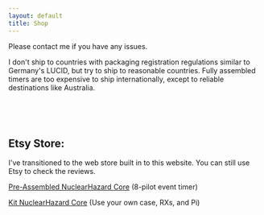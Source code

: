 ```yaml
---
layout: default
title: Shop
---
```


Please contact me if you have any issues. 

<script>document.write('n'+'u'+'c'+'l'+'e'+'a'+'r'+'q'+'u'+'a'+'d'+'s'+'@'+'g'+'m'+'a'+'i'+'l'+'.'+'c'+'o'+'m');</script>

I don't ship to countries with packaging registration regulations similar to Germany's LUCID, but try to ship to reasonable countries. Fully assembled timers are too expensive to ship internationally, except to reliable destinations like Australia.

<html>
<head>
  <style>
    .products-container {
      display: flex;
      flex-wrap: wrap;
      justify-content: center;
      gap: 10px; /* Reduced gap to help fit all items */
      max-width: 900px; /* Reduced max-width to match typical GitHub Pages content width */
      margin: 0 auto;
      padding: 10px;
    }
    
    .product-wrapper {
      /* Mobile first - one item per row */
      flex: 0 1 100%;
      min-width: 280px;
      max-width: 100%;
    }

    /* Tablet - two items per row */
    @media (min-width: 768px) {
      .product-wrapper {
        flex: 0 1 calc(50% - 5px);
        max-width: calc(50% - 5px);
      }
    }

    /* Desktop - all four items in one row */
    @media (min-width: 1024px) {
      .product-wrapper {
        flex: 0 1 calc(20% - 8px); /* Slightly smaller width per item */
        max-width: calc(20% - 8px);
      }
      
      /* Override any max-width settings from Shopify's default styles */
      .product-wrapper > div {
        max-width: 100% !important;
      }
    }
  </style>
</head>
<body>
  <div class="products-container">
    <div class="product-wrapper">
      <div id='product-component-1736559407030'></div>
    </div>
    <div class="product-wrapper">
      <div id='product-component-1736515178933'></div>
    </div>
    <div class="product-wrapper">
      <div id='product-component-1748610122415'></div>
    </div>
  </div>

<div id='product-component-1736559407030'></div>
<script type="text/javascript">
/*<![CDATA[*/
(function () {
  var scriptURL = 'https://sdks.shopifycdn.com/buy-button/latest/buy-button-storefront.min.js';
  if (window.ShopifyBuy) {
    if (window.ShopifyBuy.UI) {
      ShopifyBuyInit();
    } else {
      loadScript();
    }
  } else {
    loadScript();
  }
  function loadScript() {
    var script = document.createElement('script');
    script.async = true;
    script.src = scriptURL;
    (document.getElementsByTagName('head')[0] || document.getElementsByTagName('body')[0]).appendChild(script);
    script.onload = ShopifyBuyInit;
  }
  function ShopifyBuyInit() {
    var client = ShopifyBuy.buildClient({
      domain: 'cbf9af-34.myshopify.com',
      storefrontAccessToken: 'c916ed512e9766f7185e7c78b7ea8b83',
    });
    ShopifyBuy.UI.onReady(client).then(function (ui) {
      ui.createComponent('product', {
        id: '9701659345181',
        node: document.getElementById('product-component-1736559407030'),
        moneyFormat: '%24%7B%7Bamount%7D%7D',
        options: {
  "product": {
    "styles": {
      "product": {
        "@media (min-width: 601px)": {
          "max-width": "calc(25% - 20px)",
          "margin-left": "20px",
          "margin-bottom": "50px"
        }
      },
      "title": {
        "font-family": "Montserrat, sans-serif",
        "color": "#78b657"
      },
      "button": {
        "font-family": "Montserrat, sans-serif",
        "font-size": "16px",
        "padding-top": "16px",
        "padding-bottom": "16px",
        "border-radius": "40px",
        "padding-left": "36px",
        "padding-right": "36px"
      },
      "quantityInput": {
        "font-size": "16px",
        "padding-top": "16px",
        "padding-bottom": "16px"
      },
      "price": {
        "font-size": "22px",
        "color": "#78b657"
      },
      "compareAt": {
        "font-size": "18.7px",
        "color": "#78b657"
      },
      "unitPrice": {
        "font-size": "18.7px",
        "color": "#78b657"
      }
    },
    "buttonDestination": "modal",
    "contents": {
      "options": false
    },
    "width": "580px",
    "text": {
      "button": "View"
    },
    "googleFonts": [
      "Montserrat",
      "Quantico"
    ]
  },
  "productSet": {
    "styles": {
      "products": {
        "@media (min-width: 601px)": {
          "margin-left": "-20px"
        }
      }
    }
  },
  "modalProduct": {
    "contents": {
      "img": false,
      "imgWithCarousel": true
    },
    "styles": {
      "product": {
        "@media (min-width: 601px)": {
          "max-width": "100%",
          "margin-left": "0px",
          "margin-bottom": "0px"
        }
      },
      "button": {
        "font-family": "Montserrat, sans-serif",
        "font-size": "16px",
        "padding-top": "16px",
        "padding-bottom": "16px",
        "border-radius": "40px",
        "padding-left": "36px",
        "padding-right": "36px"
      },
      "quantityInput": {
        "font-size": "16px",
        "padding-top": "16px",
        "padding-bottom": "16px"
      },
      "title": {
        "font-family": "Montserrat, sans-serif",
        "font-weight": "bold",
        "font-size": "26px",
        "color": "#b5e85d"
      },
      "price": {
        "font-family": "Montserrat, sans-serif",
        "font-weight": "bold",
        "font-size": "22px",
        "color": "#b5e85d"
      },
      "compareAt": {
        "font-family": "Montserrat, sans-serif",
        "font-weight": "bold",
        "font-size": "18.7px",
        "color": "#b5e85d"
      },
      "unitPrice": {
        "font-family": "Montserrat, sans-serif",
        "font-weight": "bold",
        "font-size": "18.7px",
        "color": "#b5e85d"
      },
      "description": {
        "font-family": "Montserrat, sans-serif",
        "color": "#ffffff"
      }
    },
    "googleFonts": [
      "Montserrat",
      "Quantico"
    ],
    "text": {
      "button": "Add to cart"
    }
  },
  "modal": {
    "styles": {
      "modal": {
        "background-color": "#3e3e3e"
      }
    }
  },
  "option": {
    "styles": {
      "label": {
        "font-family": "Montserrat, sans-serif",
        "color": "#ffffff"
      },
      "select": {
        "font-family": "Montserrat, sans-serif"
      }
    },
    "googleFonts": [
      "Montserrat"
    ]
  },
  "cart": {
    "styles": {
      "button": {
        "font-family": "Montserrat, sans-serif",
        "font-size": "16px",
        "padding-top": "16px",
        "padding-bottom": "16px",
        "border-radius": "40px"
      },
      "title": {
        "color": "#ffffff"
      },
      "header": {
        "color": "#ffffff"
      },
      "lineItems": {
        "color": "#ffffff"
      },
      "subtotalText": {
        "color": "#ffffff"
      },
      "subtotal": {
        "color": "#ffffff"
      },
      "notice": {
        "color": "#ffffff"
      },
      "currency": {
        "color": "#ffffff"
      },
      "close": {
        "color": "#ffffff",
        ":hover": {
          "color": "#ffffff"
        }
      },
      "empty": {
        "color": "#ffffff"
      },
      "noteDescription": {
        "color": "#ffffff"
      },
      "discountText": {
        "color": "#ffffff"
      },
      "discountIcon": {
        "fill": "#ffffff"
      },
      "discountAmount": {
        "color": "#ffffff"
      },
      "cart": {
        "background-color": "#3e3e3e"
      },
      "footer": {
        "background-color": "#3e3e3e"
      }
    },
    "text": {
      "total": "Subtotal",
      "notice": "",
      "button": "Checkout"
    },
    "googleFonts": [
      "Montserrat"
    ]
  },
  "toggle": {
    "styles": {
      "toggle": {
        "font-family": "Montserrat, sans-serif"
      },
      "count": {
        "font-size": "16px"
      }
    },
    "googleFonts": [
      "Montserrat"
    ]
  },
  "lineItem": {
    "styles": {
      "variantTitle": {
        "color": "#ffffff"
      },
      "title": {
        "color": "#ffffff"
      },
      "price": {
        "color": "#ffffff"
      },
      "fullPrice": {
        "color": "#ffffff"
      },
      "discount": {
        "color": "#ffffff"
      },
      "discountIcon": {
        "fill": "#ffffff"
      },
      "quantity": {
        "color": "#ffffff"
      },
      "quantityIncrement": {
        "color": "#ffffff",
        "border-color": "#ffffff"
      },
      "quantityDecrement": {
        "color": "#ffffff",
        "border-color": "#ffffff"
      },
      "quantityInput": {
        "color": "#ffffff",
        "border-color": "#ffffff"
      }
    }
  }
},
      });
    });
  }
})();
/*]]>*/
</script>

  <div id='product-component-1736515178933'></div>
<script type="text/javascript">
/*<![CDATA[*/
(function () {
  var scriptURL = 'https://sdks.shopifycdn.com/buy-button/latest/buy-button-storefront.min.js';
  if (window.ShopifyBuy) {
    if (window.ShopifyBuy.UI) {
      ShopifyBuyInit();
    } else {
      loadScript();
    }
  } else {
    loadScript();
  }
  function loadScript() {
    var script = document.createElement('script');
    script.async = true;
    script.src = scriptURL;
    (document.getElementsByTagName('head')[0] || document.getElementsByTagName('body')[0]).appendChild(script);
    script.onload = ShopifyBuyInit;
  }
  function ShopifyBuyInit() {
    var client = ShopifyBuy.buildClient({
      domain: 'cbf9af-34.myshopify.com',
      storefrontAccessToken: 'c916ed512e9766f7185e7c78b7ea8b83',
    });
    ShopifyBuy.UI.onReady(client).then(function (ui) {
      ui.createComponent('product', {
        id: '9699725115677',
        node: document.getElementById('product-component-1736515178933'),
        moneyFormat: '%24%7B%7Bamount%7D%7D',
        options: {
  "product": {
    "styles": {
      "product": {
        "@media (min-width: 601px)": {
          "max-width": "calc(25% - 20px)",
          "margin-left": "20px",
          "margin-bottom": "50px"
        }
      },
      "title": {
        "font-family": "Montserrat, sans-serif",
        "color": "#78b657"
      },
      "button": {
        "font-family": "Montserrat, sans-serif",
        "font-size": "16px",
        "padding-top": "16px",
        "padding-bottom": "16px",
        "border-radius": "40px",
        "padding-left": "36px",
        "padding-right": "36px"
      },
      "quantityInput": {
        "font-size": "16px",
        "padding-top": "16px",
        "padding-bottom": "16px"
      },
      "price": {
        "font-size": "22px",
        "color": "#78b657"
      },
      "compareAt": {
        "font-size": "18.7px",
        "color": "#78b657"
      },
      "unitPrice": {
        "font-size": "18.7px",
        "color": "#78b657"
      }
    },
    "buttonDestination": "modal",
    "contents": {
      "options": false
    },
    "width": "580px",
    "text": {
      "button": "View"
    },
    "googleFonts": [
      "Montserrat",
      "Quantico"
    ]
  },
  "productSet": {
    "styles": {
      "products": {
        "@media (min-width: 601px)": {
          "margin-left": "-20px"
        }
      }
    }
  },
  "modalProduct": {
    "contents": {
      "img": false,
      "imgWithCarousel": true
    },
    "styles": {
      "product": {
        "@media (min-width: 601px)": {
          "max-width": "100%",
          "margin-left": "0px",
          "margin-bottom": "0px"
        }
      },
      "button": {
        "font-family": "Montserrat, sans-serif",
        "font-size": "16px",
        "padding-top": "16px",
        "padding-bottom": "16px",
        "border-radius": "40px",
        "padding-left": "36px",
        "padding-right": "36px"
      },
      "quantityInput": {
        "font-size": "16px",
        "padding-top": "16px",
        "padding-bottom": "16px"
      },
      "title": {
        "font-family": "Montserrat, sans-serif",
        "font-weight": "bold",
        "font-size": "26px",
        "color": "#b5e85d"
      },
      "price": {
        "font-family": "Montserrat, sans-serif",
        "font-weight": "bold",
        "font-size": "22px",
        "color": "#b5e85d"
      },
      "compareAt": {
        "font-family": "Montserrat, sans-serif",
        "font-weight": "bold",
        "font-size": "18.7px",
        "color": "#b5e85d"
      },
      "unitPrice": {
        "font-family": "Montserrat, sans-serif",
        "font-weight": "bold",
        "font-size": "18.7px",
        "color": "#b5e85d"
      },
      "description": {
        "font-family": "Montserrat, sans-serif",
        "color": "#ffffff"
      }
    },
    "googleFonts": [
      "Montserrat",
      "Quantico"
    ],
    "text": {
      "button": "Add to cart"
    }
  },
  "modal": {
    "styles": {
      "modal": {
        "background-color": "#3e3e3e"
      }
    }
  },
  "option": {
    "styles": {
      "label": {
        "font-family": "Montserrat, sans-serif",
        "color": "#ffffff"
      },
      "select": {
        "font-family": "Montserrat, sans-serif"
      }
    },
    "googleFonts": [
      "Montserrat"
    ]
  },
  "cart": {
    "styles": {
      "button": {
        "font-family": "Montserrat, sans-serif",
        "font-size": "16px",
        "padding-top": "16px",
        "padding-bottom": "16px",
        "border-radius": "40px"
      },
      "title": {
        "color": "#ffffff"
      },
      "header": {
        "color": "#ffffff"
      },
      "lineItems": {
        "color": "#ffffff"
      },
      "subtotalText": {
        "color": "#ffffff"
      },
      "subtotal": {
        "color": "#ffffff"
      },
      "notice": {
        "color": "#ffffff"
      },
      "currency": {
        "color": "#ffffff"
      },
      "close": {
        "color": "#ffffff",
        ":hover": {
          "color": "#ffffff"
        }
      },
      "empty": {
        "color": "#ffffff"
      },
      "noteDescription": {
        "color": "#ffffff"
      },
      "discountText": {
        "color": "#ffffff"
      },
      "discountIcon": {
        "fill": "#ffffff"
      },
      "discountAmount": {
        "color": "#ffffff"
      },
      "cart": {
        "background-color": "#3e3e3e"
      },
      "footer": {
        "background-color": "#3e3e3e"
      }
    },
    "text": {
      "total": "Subtotal",
      "notice": "",
      "button": "Checkout"
    },
    "googleFonts": [
      "Montserrat"
    ]
  },
  "toggle": {
    "styles": {
      "toggle": {
        "font-family": "Montserrat, sans-serif"
      },
      "count": {
        "font-size": "16px"
      }
    },
    "googleFonts": [
      "Montserrat"
    ]
  },
  "lineItem": {
    "styles": {
      "variantTitle": {
        "color": "#ffffff"
      },
      "title": {
        "color": "#ffffff"
      },
      "price": {
        "color": "#ffffff"
      },
      "fullPrice": {
        "color": "#ffffff"
      },
      "discount": {
        "color": "#ffffff"
      },
      "discountIcon": {
        "fill": "#ffffff"
      },
      "quantity": {
        "color": "#ffffff"
      },
      "quantityIncrement": {
        "color": "#ffffff",
        "border-color": "#ffffff"
      },
      "quantityDecrement": {
        "color": "#ffffff",
        "border-color": "#ffffff"
      },
      "quantityInput": {
        "color": "#ffffff",
        "border-color": "#ffffff"
      }
    }
  }
},
      });
    });
  }
})();
/*]]>*/
</script>

  <div id='product-component-1736515464641'></div>
  <script type="text/javascript">
  /*<![CDATA[*/
  (function () {
    var scriptURL = 'https://sdks.shopifycdn.com/buy-button/latest/buy-button-storefront.min.js';
    if (window.ShopifyBuy) {
      if (window.ShopifyBuy.UI) {
        ShopifyBuyInit();
      } else {
        loadScript();
      }
    } else {
      loadScript();
    }
    function loadScript() {
      var script = document.createElement('script');
      script.async = true;
      script.src = scriptURL;
      (document.getElementsByTagName('head')[0] || document.getElementsByTagName('body')[0]).appendChild(script);
      script.onload = ShopifyBuyInit;
    }
    function ShopifyBuyInit() {
      var client = ShopifyBuy.buildClient({
        domain: 'cbf9af-34.myshopify.com',
        storefrontAccessToken: 'c916ed512e9766f7185e7c78b7ea8b83',
      });
      ShopifyBuy.UI.onReady(client).then(function (ui) {
        ui.createComponent('product', {
          id: '9858900099357',
          node: document.getElementById('product-component-1748610122415'),
          moneyFormat: '%24%7B%7Bamount%7D%7D',
          options: {
    "product": {
      "styles": {
        "product": {
          "@media (min-width: 601px)": {
            "max-width": "calc(25% - 20px)",
            "margin-left": "20px",
            "margin-bottom": "50px"
          }
        },
        "title": {
          "font-family": "Montserrat, sans-serif",
          "color": "#78b657"
        },
        "button": {
          "font-family": "Montserrat, sans-serif",
          "font-size": "16px",
          "padding-top": "16px",
          "padding-bottom": "16px",
          "border-radius": "40px",
          "padding-left": "36px",
          "padding-right": "36px"
        },
        "quantityInput": {
          "font-size": "16px",
          "padding-top": "16px",
          "padding-bottom": "16px"
        },
        "price": {
          "font-size": "22px",
          "color": "#78b657"
        },
        "compareAt": {
          "font-size": "18.7px",
          "color": "#78b657"
        },
        "unitPrice": {
          "font-size": "18.7px",
          "color": "#78b657"
        }
      },
      "buttonDestination": "modal",
      "contents": {
        "options": false
      },
      "width": "580px",
      "text": {
        "button": "View"
      },
      "googleFonts": [
        "Montserrat",
        "Quantico"
      ]
    },
    "productSet": {
      "styles": {
        "products": {
          "@media (min-width: 601px)": {
            "margin-left": "-20px"
          }
        }
      }
    },
    "modalProduct": {
      "contents": {
        "img": false,
        "imgWithCarousel": true
      },
      "styles": {
        "product": {
          "@media (min-width: 601px)": {
            "max-width": "100%",
            "margin-left": "0px",
            "margin-bottom": "0px"
          }
        },
        "button": {
          "font-family": "Montserrat, sans-serif",
          "font-size": "16px",
          "padding-top": "16px",
          "padding-bottom": "16px",
          "border-radius": "40px",
          "padding-left": "36px",
          "padding-right": "36px"
        },
        "quantityInput": {
          "font-size": "16px",
          "padding-top": "16px",
          "padding-bottom": "16px"
        },
        "title": {
          "font-family": "Montserrat, sans-serif",
          "font-weight": "bold",
          "font-size": "26px",
          "color": "#b5e85d"
        },
        "price": {
          "font-family": "Montserrat, sans-serif",
          "font-weight": "bold",
          "font-size": "22px",
          "color": "#b5e85d"
        },
        "compareAt": {
          "font-family": "Montserrat, sans-serif",
          "font-weight": "bold",
          "font-size": "18.7px",
          "color": "#b5e85d"
        },
        "unitPrice": {
          "font-family": "Montserrat, sans-serif",
          "font-weight": "bold",
          "font-size": "18.7px",
          "color": "#b5e85d"
        },
        "description": {
          "font-family": "Montserrat, sans-serif",
          "color": "#ffffff"
        }
      },
      "googleFonts": [
        "Montserrat",
        "Quantico"
      ],
      "text": {
        "button": "Add to cart"
      }
    },
    "modal": {
      "styles": {
        "modal": {
          "background-color": "#3e3e3e"
        }
      }
    },
    "option": {
      "styles": {
        "label": {
          "font-family": "Montserrat, sans-serif",
          "color": "#ffffff"
        },
        "select": {
          "font-family": "Montserrat, sans-serif"
        }
      },
      "googleFonts": [
        "Montserrat"
      ]
    },
    "cart": {
      "styles": {
        "button": {
          "font-family": "Montserrat, sans-serif",
          "font-size": "16px",
          "padding-top": "16px",
          "padding-bottom": "16px",
          "border-radius": "40px"
        },
        "title": {
          "color": "#ffffff"
        },
        "header": {
          "color": "#ffffff"
        },
        "lineItems": {
          "color": "#ffffff"
        },
        "subtotalText": {
          "color": "#ffffff"
        },
        "subtotal": {
          "color": "#ffffff"
        },
        "notice": {
          "color": "#ffffff"
        },
        "currency": {
          "color": "#ffffff"
        },
        "close": {
          "color": "#ffffff",
          ":hover": {
            "color": "#ffffff"
          }
        },
        "empty": {
          "color": "#ffffff"
        },
        "noteDescription": {
          "color": "#ffffff"
        },
        "discountText": {
          "color": "#ffffff"
        },
        "discountIcon": {
          "fill": "#ffffff"
        },
        "discountAmount": {
          "color": "#ffffff"
        },
        "cart": {
          "background-color": "#3e3e3e"
        },
        "footer": {
          "background-color": "#3e3e3e"
        }
      },
      "text": {
        "total": "Subtotal",
        "notice": "",
        "button": "Checkout"
      },
      "googleFonts": [
        "Montserrat"
      ]
    },
    "toggle": {
      "styles": {
        "toggle": {
          "font-family": "Montserrat, sans-serif"
        },
        "count": {
          "font-size": "16px"
        }
      },
      "googleFonts": [
        "Montserrat"
      ]
    },
    "lineItem": {
      "styles": {
        "variantTitle": {
          "color": "#ffffff"
        },
        "title": {
          "color": "#ffffff"
        },
        "price": {
          "color": "#ffffff"
        },
        "fullPrice": {
          "color": "#ffffff"
        },
        "discount": {
          "color": "#ffffff"
        },
        "discountIcon": {
          "fill": "#ffffff"
        },
        "quantity": {
          "color": "#ffffff"
        },
        "quantityIncrement": {
          "color": "#ffffff",
          "border-color": "#ffffff"
        },
        "quantityDecrement": {
          "color": "#ffffff",
          "border-color": "#ffffff"
        },
        "quantityInput": {
          "color": "#ffffff",
          "border-color": "#ffffff"
        }
      }
    }
  },
        });
      });
    }
  })();
  /*]]>*/
  </script>

</body>
</html>

<br>

## Etsy Store:

I've transitioned to the web store built in to this website. You can still use Etsy to check the reviews.

[Pre-Assembled NuclearHazard Core](https://nuclearquads.etsy.com/listing/1774353764/nuclearhazard-core-complete-fpv-event) (8-pilot event timer)

[Kit NuclearHazard Core](https://nuclearquads.etsy.com/listing/1773191870/nuclearhazard-core-kit-v8) (Use your own case, RXs, and Pi)